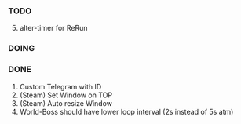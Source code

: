 ### TODO
5. alter-timer for ReRun

### DOING

### DONE
1. Custom Telegram with ID
2. (Steam) Set Window on TOP
3. (Steam) Auto resize Window
4. World-Boss should have lower loop interval (2s instead of 5s atm)